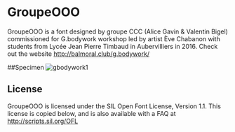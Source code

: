 # GroupeOOO
GroupeOOO is a font designed by groupe CCC (Alice Gavin & Valentin Bigel) commissioned for G.bodywork workshop led by artist Ève Chabanon with students from Lycée Jean Pierre Timbaud in Aubervilliers in 2016. Check out the website http://balmoral.club/g.bodywork/

##Specimen
![gbodywork1](https://github.com/groupeccc/blob/master/GroupeOOO/documentation/images/groupeOOO.svg)

## License

GroupeOOO is licensed under the SIL Open Font License, Version 1.1.
This license is copied below, and is also available with a FAQ at
http://scripts.sil.org/OFL

